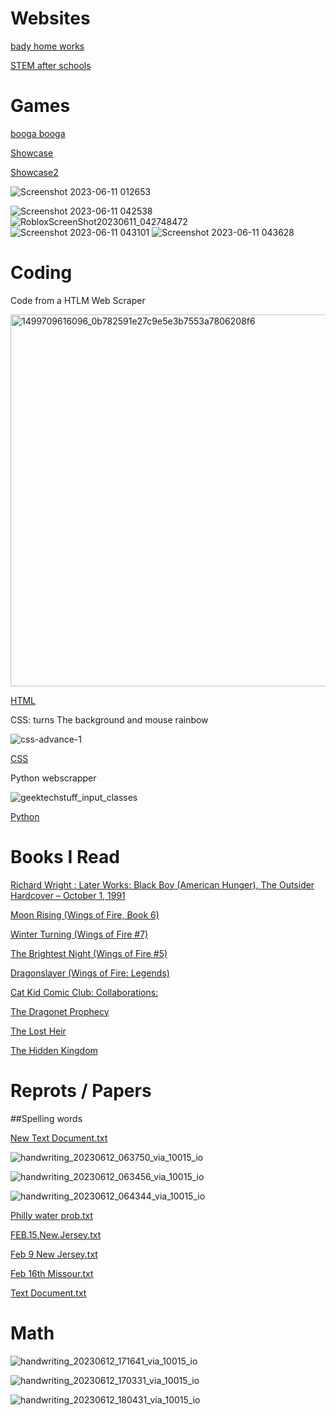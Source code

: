 # Websites

[bady home works](https://www.badyhomeworks.com/)

[STEM after schools](https://www.stemafterschools.info/)

# Games
[booga booga](https://www.roblox.com/games/13634201771/BOOGA-BOOGA-OVERHEAL)

[Showcase](https://www.roblox.com/games/4584230268/Mist)

[Showcase2](https://www.roblox.com/games/5326950832/Roblox-Realistic-Forest-Demo)



![Screenshot 2023-06-11 012653](https://github.com/itscomming/Websites/assets/4396254/cdf833d1-e083-4286-ac43-a376394f79e7)



![Screenshot 2023-06-11 042538](https://github.com/itscomming/Websites/assets/4396254/b9d03e2a-a02a-4986-923c-d818953af16c)
![RobloxScreenShot20230611_042748472](https://github.com/itscomming/Websites/assets/4396254/441c209d-c1cf-44b4-b7f6-c1b4e8b5b5f4)
![Screenshot 2023-06-11 043101](https://github.com/itscomming/Websites/assets/4396254/f51940ce-799a-46d2-81f8-bdbe5ccb9a3c)
![Screenshot 2023-06-11 043628](https://github.com/itscomming/Websites/assets/4396254/882ed10e-baeb-4baa-ac14-345e4758a8b9)


# Coding

 Code from a HTLM Web Scraper


<img width="595" alt="1499709616096_0b782591e27c9e5e3b7553a7806208f6" src="https://github.com/itscomming/Websites/assets/4396254/ead3f4f1-eb0d-4114-aa45-9d729e825b52">




[HTML](https://www.w3schools.com/html/)

CSS: turns The background and mouse rainbow 



![css-advance-1](https://github.com/itscomming/Websites/assets/4396254/fac972a0-b7f5-43a2-b5a9-c40276fc0294)


[CSS](https://www.w3schools.com/css/)


Python webscrapper


![geektechstuff_input_classes](https://github.com/itscomming/Websites/assets/4396254/d6accddb-7231-49dc-b59e-ca9d7bf2a80f)



[Python](https://www.python.org/)


# Books I Read
[Richard Wright : Later Works: Black Boy (American Hunger), The Outsider Hardcover – October 1, 1991](https://www.amazon.com/Richard-Wright-American-Hunger-Outsider/dp/0940450674)

[Moon Rising (Wings of Fire, Book 6)](https://www.amazon.com/Moon-Rising-Wings-Fire-Book/dp/0545685362)

[Winter Turning (Wings of Fire #7) ](https://www.amazon.com/Winter-Turning-Wings-Fire-Book/dp/0545685397/)

[The Brightest Night (Wings of Fire #5)](https://www.amazon.com/Wings-Fire-Book-Five-Brightest/dp/0545349273/)

[Dragonslayer (Wings of Fire: Legends)](https://www.amazon.com/Dragonslayer-Wings-Fire-Tui-Sutherland/dp/1338214616/)

[Cat Kid Comic Club: Collaborations:](https://www.amazon.com/Cat-Kid-Comic-Club-Collaborations/dp/1338846620/)

[The Dragonet Prophecy ](https://www.amazon.com/Wings-Fire-Book-One-Dragonet/dp/0545349230/)

[The Lost Heir](https://www.amazon.com/Lost-Heir-Wings-Fire/dp/1338883208/)

[The Hidden Kingdom](https://www.amazon.com/Hidden-Kingdom-Wings-Fire/dp/1338883216)






# Reprots / Papers


##Spelling words

[New Text Document.txt](https://github.com/itscomming/Websites/files/11728802/New.Text.Document.txt)


![handwriting_20230612_063750_via_10015_io](https://github.com/itscomming/Websites/assets/4396254/7a7358d3-bd19-4b6e-bc7f-095aca882245)

![handwriting_20230612_063456_via_10015_io](https://github.com/itscomming/Websites/assets/4396254/56c1fa86-0b56-423d-921b-4a16094920dc)

![handwriting_20230612_064344_via_10015_io](https://github.com/itscomming/Websites/assets/4396254/7d1001f2-40eb-4ae2-8fa3-d3dd7920ae3d)


[Philly water prob.txt](https://github.com/itscomming/Websites/files/11714346/Philly.water.prob.txt)

[FEB.15.New.Jersey.txt](https://github.com/itscomming/Websites/files/11714380/FEB.15.New.Jersey.txt)

[Feb 9 New Jersey.txt](https://github.com/itscomming/Websites/files/11714396/Feb.9.New.Jersey.txt)

[Feb 16th Missour.txt](https://github.com/itscomming/Websites/files/11714391/Feb.16th.Missour.txt)

[Text Document.txt](https://github.com/itscomming/Websites/files/11714408/Text.Document.txt)

# Math
![handwriting_20230612_171641_via_10015_io](https://github.com/itscomming/Websites/assets/4396254/1e0ed692-5468-4648-aa08-145bf9e30d91)



![handwriting_20230612_170331_via_10015_io](https://github.com/itscomming/Websites/assets/4396254/e7269d60-6544-4304-9c03-6898b8db7960)


![handwriting_20230612_180431_via_10015_io](https://github.com/itscomming/Websites/assets/4396254/602a3939-148d-4a80-86cb-3f55491e9553)

